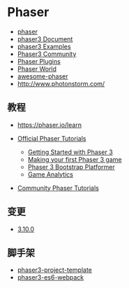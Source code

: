Phaser
========

- [phaser](https://github.com/photonstorm/phaser)
- [phaser3 Document](https://github.com/photonstorm/phaser3-docs)
- [phaser3 Examples](https://github.com/photonstorm/phaser3-examples)
- [Phaser3 Community](http://www.html5gamedevs.com/forum/33-phaser-3/)
- [Phaser Plugins](https://phaser.io/shop/plugins)
- [Phaser World](https://phaser.io/community/newsletter)
- [awesome-phaser](https://github.com/Raiper34/awesome-phaser)
- http://www.photonstorm.com/

## 教程

- https://phaser.io/learn
- [Official Phaser Tutorials](https://phaser.io/learn/official-tutorials)

    - [Getting Started with Phaser 3](https://phaser.io/tutorials/getting-started-phaser3)
    - [Making your first Phaser 3 game](http://phaser.io/tutorials/making-your-first-phaser-3-game)
    - [Phaser 3 Bootstrap Platformer](https://phaser.io/news/2018/02/phaser-3-bootstrap-platformer)
    - [Game Analytics](https://phaser.io/tutorials/game-analytics)

- [Community Phaser Tutorials](https://phaser.io/learn/community-tutorials)

## 变更

- [3.10.0](https://phaser.io/news/2018/06/phaser-3100-released)

## 脚手架

- [phaser3-project-template](https://github.com/photonstorm/phaser3-project-template)
- [phaser3-es6-webpack](https://github.com/nkholski/phaser3-es6-webpack)
